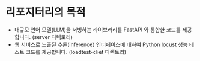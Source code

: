 # 리포지터리의 목적
* 대규모 언어 모델(LLM)을 서빙하는 라이브러리를 FastAPI 와 통합한 코드를 제공합니다. (server 디렉토리)
* 웹 서비스로 노출된 추론(inference) 인터페이스에 대하여 Python locust 성능 테스트 코드를 제공합니다. (loadtest-cliet 디렉토리)
